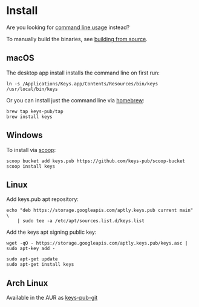 # Install

Are you looking for [command line usage](/docs/cli-index.md) instead?

To manually build the binaries, see [building from source](building.md).

## macOS

The desktop app install installs the command line on first run:

```shell
ln -s /Applications/Keys.app/Contents/Resources/bin/keys /usr/local/bin/keys
```

Or you can install just the command line via [homebrew](https://brew.sh/):

```shell
brew tap keys-pub/tap
brew install keys
```

## Windows

To install via [scoop](https://scoop.sh/):

```shell
scoop bucket add keys.pub https://github.com/keys-pub/scoop-bucket
scoop install keys
```

## Linux

Add keys.pub apt repository:

```shell
echo "deb https://storage.googleapis.com/aptly.keys.pub current main" \
    | sudo tee -a /etc/apt/sources.list.d/keys.list
```

Add the keys apt signing public key:

```shell
wget -qO - https://storage.googleapis.com/aptly.keys.pub/keys.asc | sudo apt-key add -
```

```shell
sudo apt-get update
sudo apt-get install keys
```

## Arch Linux

Available in the AUR as [keys-pub-git](https://aur.archlinux.org/packages/keys-pub-git/)
